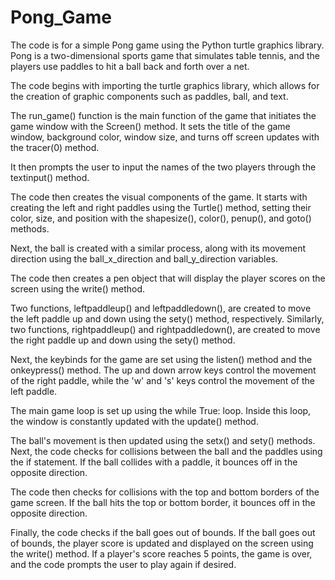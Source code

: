 # Pong_Game

The code is for a simple Pong game using the Python turtle graphics library. Pong is a two-dimensional sports game that simulates table tennis, and the players use paddles to hit a ball back and forth over a net.

The code begins with importing the turtle graphics library, which allows for the creation of graphic components such as paddles, ball, and text.

The run_game() function is the main function of the game that initiates the game window with the Screen() method. It sets the title of the game window, background color, window size, and turns off screen updates with the tracer(0) method.

It then prompts the user to input the names of the two players through the textinput() method.

The code then creates the visual components of the game. It starts with creating the left and right paddles using the Turtle() method, setting their color, size, and position with the shapesize(), color(), penup(), and goto() methods.

Next, the ball is created with a similar process, along with its movement direction using the ball_x_direction and ball_y_direction variables.

The code then creates a pen object that will display the player scores on the screen using the write() method.

Two functions, leftpaddleup() and leftpaddledown(), are created to move the left paddle up and down using the sety() method, respectively. Similarly, two functions, rightpaddleup() and rightpaddledown(), are created to move the right paddle up and down using the sety() method.

Next, the keybinds for the game are set using the listen() method and the onkeypress() method. The up and down arrow keys control the movement of the right paddle, while the 'w' and 's' keys control the movement of the left paddle.

The main game loop is set up using the while True: loop. Inside this loop, the window is constantly updated with the update() method.

The ball's movement is then updated using the setx() and sety() methods. Next, the code checks for collisions between the ball and the paddles using the if statement. If the ball collides with a paddle, it bounces off in the opposite direction.

The code then checks for collisions with the top and bottom borders of the game screen. If the ball hits the top or bottom border, it bounces off in the opposite direction.

Finally, the code checks if the ball goes out of bounds. If the ball goes out of bounds, the player score is updated and displayed on the screen using the write() method. If a player's score reaches 5 points, the game is over, and the code prompts the user to play again if desired.

